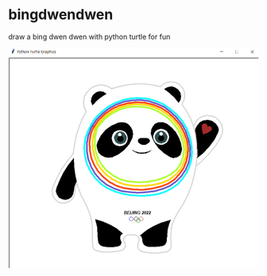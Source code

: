 # bingdwendwen

draw a bing dwen dwen with python turtle for fun

![Bing Dwen Dwen](./bingdwendwen.png)
